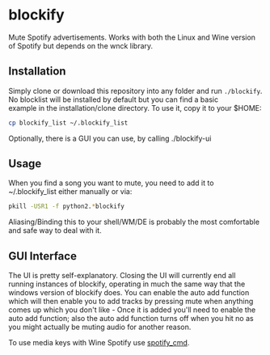 blockify
========

Mute Spotify advertisements.
Works with both the Linux and Wine version of Spotify but depends on the wnck library.  

Installation
-------------

Simply clone or download this repository into any folder and run
`./blockify`.  
No blocklist will be installed by default but you can find a basic  
example in the installation/clone directory. To use it, copy it to your $HOME:  

``` bash
cp blockify_list ~/.blockify_list
```
  
Optionally, there is a GUI you can use, by calling ./blockify-ui  

Usage
------ 

When you find a song you want to mute, you need to add it to
~/.blockify_list either manually or via: 
 
``` bash
pkill -USR1 -f python2.*blockify
```

Aliasing/Binding this to your shell/WM/DE is probably the most
comfortable and safe way to deal with it.

GUI Interface
-------------

The UI is pretty self-explanatory. Closing the UI will currently end all  
running instances of blockify, operating in much the same way that the
windows version of blockify does. You can enable the auto add function
which will then enable you to add tracks by pressing mute when anything
comes up which you don't like - Once it is added you'll need to enable
the auto add function; also the auto add function turns off when you
hit no as you might actually be muting audio for another reason.
  
To use media keys with Wine Spotify use [spotify_cmd](https://code.google.com/p/spotifycmd/).
